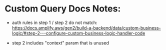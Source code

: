 # Custom Query Docs Notes:

- auth rules in step 1 / step 2 do not match: https://docs.amplify.aws/gen2/build-a-backend/data/custom-business-logic/#step-2---configure-custom-business-logic-handler-code

- step 2 includes "context" param that is unused
